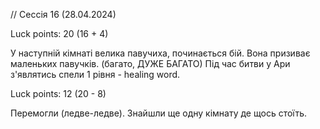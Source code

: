

// Сессія 16 (28.04.2024)

Luck points: 20 (16 + 4)

У наступній кімнаті велика павучиха, починається бій. Вона призиває маленьких павучків. (багато, ДУЖЕ БАГАТО)
Під час битви у Ари з'являтись спели 1 рівня - healing word. 

Luck points: 12 (20 - 8)

Перемогли (ледве-ледве). Знайшли ще одну кімнату де щось стоїть.